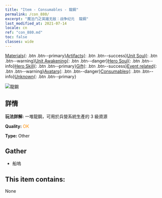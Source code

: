 ```yaml
---
title: "Item - Consumables - 龍鋼"
permalink: /con_880/
excerpt: "魔法门之英雄无敌：战争纪元  龍鋼"
last_modified_at: 2021-07-14
locale: cn
ref: "con_880.md"
toc: false
classes: wide
---
```

 [Materials](/ItemsCN/){: .btn .btn--primary}[Artifacts](/ItemsCN/Artifacts/){: .btn .btn--success}[Unit Soul](/ItemsCN/UnitSoul/){: .btn .btn--warning}[Unit Awakening](/ItemsCN/UnitAwakening/){: .btn .btn--danger}[Hero Soul](/ItemsCN/HeroSoul/){: .btn .btn--info}[Hero Skill](/ItemsCN/HeroSkill/){: .btn .btn--primary}[Gift](/ItemsCN/Gift/){: .btn .btn--success}[Event related](/ItemsCN/Events/){: .btn .btn--warning}[Avatars](/ItemsCN/Avatars/){: .btn .btn--danger}[Consumables](/ItemsCN/Consumables/){: .btn .btn--info}[Unknown](/ItemsCN/Unknown/){: .btn .btn--primary}

 ![龍鋼](/images/t/i_115.png)

## 詳情
 **玩法詳解:** 一堆龍鋼，可用於兵營系統生產的 3 級資源

 **Quality:** <span style="color: #FF8C00">OK</span>

 **Type:** Other

## Gather

*    船塢 

## This item contains:

  None

